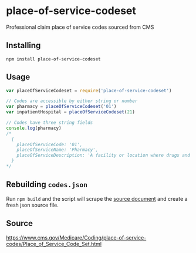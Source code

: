 # place-of-service-codeset

Professional claim place of service codes sourced from CMS

## Installing

`npm install place-of-service-codeset`

## Usage

```javascript
var placeOfServiceCodeset = require('place-of-service-codeset')

// Codes are accessible by either string or number
var pharmacy = placeOfServiceCodeset('01')
var inpatientHospital = placeOfServiceCodeset(21)

// Codes have three string fields
console.log(pharmacy)
/*
  {
    placeOfServiceCode: '01',
    placeOfServiceName: 'Pharmacy',
    placeOfServiceDescription: 'A facility or location where drugs and other medically related items and services are sold, dispensed, or otherwise provided directly to patients. (Effective October 1, 2003)'
  }
*/
```

## Rebuilding `codes.json`

Run `npm build` and the script will scrape the [source document](https://www.cms.gov/Medicare/Coding/place-of-service-codes/Place_of_Service_Code_Set.html) and create a fresh json source file.

## Source

https://www.cms.gov/Medicare/Coding/place-of-service-codes/Place_of_Service_Code_Set.html
